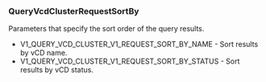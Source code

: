 ### QueryVcdClusterRequestSortBy
Parameters that specify the sort order of the query results.

- V1_QUERY_VCD_CLUSTER_V1_REQUEST_SORT_BY_NAME - Sort results by vCD name.
- V1_QUERY_VCD_CLUSTER_V1_REQUEST_SORT_BY_STATUS - Sort results by vCD status.
